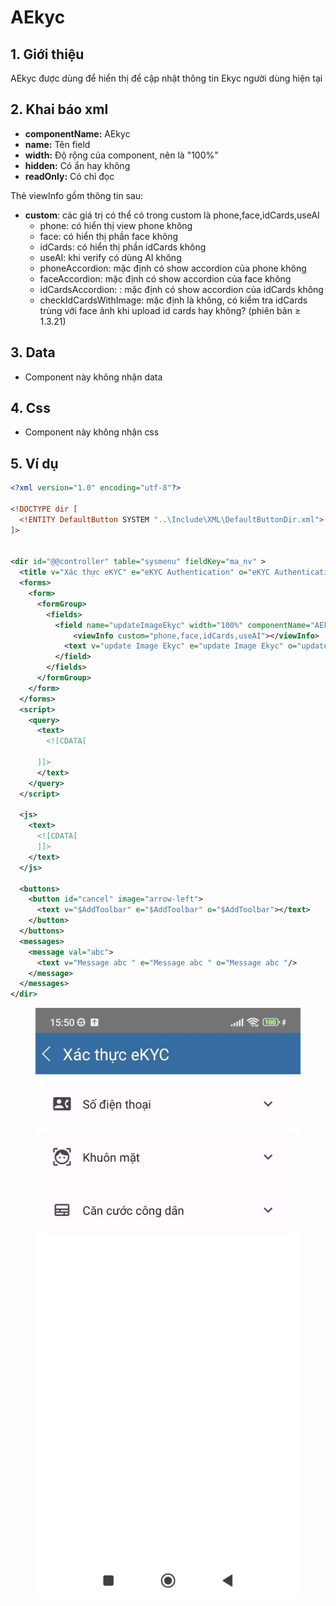 # AEkyc

## 1. Giới thiệu

AEkyc được dùng để hiển thị để cập nhật thông tin Ekyc người dùng hiện tại

## 2. Khai báo xml

* **componentName:** AEkyc&#x20;
* **name:** Tên field
* **width:** Độ rộng của component, nên là "100%"
* **hidden:** Có ẩn hay không
* **readOnly:** Có chỉ đọc

Thẻ viewInfo gồm thông tin sau:

* **custom**: các giá trị có thể có trong custom là phone,face,idCards,useAI&#x20;
  * phone: có hiển thị view phone không
  * face: có hiển thị phần face không
  * idCards: có hiển thị phần idCards không
  * useAI: khi verify có dùng AI không
  * phoneAccordion: mặc định có show accordion của phone không
  * faceAccordion: mặc định có show accordion của face không
  * idCardsAccordion: : mặc định có show accordion của idCards không
  * checkIdCardsWithImage: mặc định là không, có kiểm tra idCards trùng với face ảnh khi upload id cards hay không? (phiên bản ≥ 1.3.21)

## 3. Data

* Component này không nhận data

## 4. Css

* Component này không nhận css

## 5. Ví dụ

```xml
<?xml version="1.0" encoding="utf-8"?>

<!DOCTYPE dir [
  <!ENTITY DefaultButton SYSTEM "..\Include\XML\DefaultButtonDir.xml">
]>


<dir id="@@controller" table="sysmenu" fieldKey="ma_nv" >
  <title v="Xác thực eKYC" e="eKYC Authentication" o="eKYC Authentication"/>
  <forms>
    <form>
      <formGroup>
        <fields>
          <field name="updateImageEkyc" width="100%" componentName="AEkyc" hidden="false">
			  <viewInfo custom="phone,face,idCards,useAI"></viewInfo>
            <text v="update Image Ekyc" e="update Image Ekyc" o="update Image Ekyc"></text>
          </field>
        </fields>
      </formGroup>
    </form>
  </forms>
  <script>
    <query>
      <text>
        <![CDATA[ 
        
      ]]>
      </text>
    </query>
  </script>

  <js>
    <text>
      <![CDATA[   
      ]]>
    </text>
  </js>

  <buttons>
    <button id="cancel" image="arrow-left">
      <text v="$AddToolbar" e="$AddToolbar" o="$AddToolbar"></text>
    </button>
  </buttons>
  <messages>
    <message val="abc">
      <text v="Message abc " e="Message abc " o="Message abc "/>
    </message>
  </messages>
</dir>
```

<figure><img src="../.gitbook/assets/image (77).png" alt=""><figcaption></figcaption></figure>
